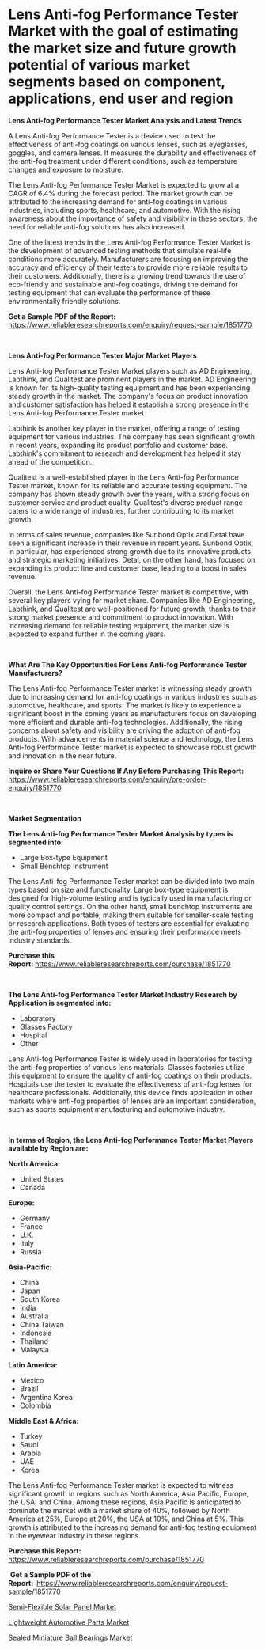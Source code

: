 <p><h1>Lens Anti-fog Performance Tester Market with the goal of estimating the market size and future growth potential of various market segments based on component, applications, end user and region</h1></p><p><strong>Lens Anti-fog Performance Tester Market Analysis and Latest Trends</strong></p>
<p><p>A Lens Anti-fog Performance Tester is a device used to test the effectiveness of anti-fog coatings on various lenses, such as eyeglasses, goggles, and camera lenses. It measures the durability and effectiveness of the anti-fog treatment under different conditions, such as temperature changes and exposure to moisture.</p><p>The Lens Anti-fog Performance Tester Market is expected to grow at a CAGR of 6.4% during the forecast period. The market growth can be attributed to the increasing demand for anti-fog coatings in various industries, including sports, healthcare, and automotive. With the rising awareness about the importance of safety and visibility in these sectors, the need for reliable anti-fog solutions has also increased.</p><p>One of the latest trends in the Lens Anti-fog Performance Tester Market is the development of advanced testing methods that simulate real-life conditions more accurately. Manufacturers are focusing on improving the accuracy and efficiency of their testers to provide more reliable results to their customers. Additionally, there is a growing trend towards the use of eco-friendly and sustainable anti-fog coatings, driving the demand for testing equipment that can evaluate the performance of these environmentally friendly solutions.</p></p>
<p><strong>Get a Sample PDF of the Report:&nbsp;</strong> <a href="https://www.reliableresearchreports.com/enquiry/request-sample/1851770">https://www.reliableresearchreports.com/enquiry/request-sample/1851770</a></p>
<p>&nbsp;</p>
<p><strong>Lens Anti-fog Performance Tester Major Market Players</strong></p>
<p><p>Lens Anti-fog Performance Tester Market players such as AD Engineering, Labthink, and Qualitest are prominent players in the market. AD Engineering is known for its high-quality testing equipment and has been experiencing steady growth in the market. The company's focus on product innovation and customer satisfaction has helped it establish a strong presence in the Lens Anti-fog Performance Tester market.</p><p>Labthink is another key player in the market, offering a range of testing equipment for various industries. The company has seen significant growth in recent years, expanding its product portfolio and customer base. Labthink's commitment to research and development has helped it stay ahead of the competition.</p><p>Qualitest is a well-established player in the Lens Anti-fog Performance Tester market, known for its reliable and accurate testing equipment. The company has shown steady growth over the years, with a strong focus on customer service and product quality. Qualitest's diverse product range caters to a wide range of industries, further contributing to its market growth.</p><p>In terms of sales revenue, companies like Sunbond Optix and Detal have seen a significant increase in their revenue in recent years. Sunbond Optix, in particular, has experienced strong growth due to its innovative products and strategic marketing initiatives. Detal, on the other hand, has focused on expanding its product line and customer base, leading to a boost in sales revenue.</p><p>Overall, the Lens Anti-fog Performance Tester market is competitive, with several key players vying for market share. Companies like AD Engineering, Labthink, and Qualitest are well-positioned for future growth, thanks to their strong market presence and commitment to product innovation. With increasing demand for reliable testing equipment, the market size is expected to expand further in the coming years.</p></p>
<p>&nbsp;</p>
<p><strong>What Are The Key Opportunities For Lens Anti-fog Performance Tester Manufacturers?</strong></p>
<p><p>The Lens Anti-fog Performance Tester market is witnessing steady growth due to increasing demand for anti-fog coatings in various industries such as automotive, healthcare, and sports. The market is likely to experience a significant boost in the coming years as manufacturers focus on developing more efficient and durable anti-fog technologies. Additionally, the rising concerns about safety and visibility are driving the adoption of anti-fog products. With advancements in material science and technology, the Lens Anti-fog Performance Tester market is expected to showcase robust growth and innovation in the near future.</p></p>
<p><strong>Inquire or Share Your Questions If Any Before Purchasing This Report:</strong> <a href="https://www.reliableresearchreports.com/enquiry/pre-order-enquiry/1851770">https://www.reliableresearchreports.com/enquiry/pre-order-enquiry/1851770</a></p>
<p>&nbsp;</p>
<p><strong>Market Segmentation</strong></p>
<p><strong>The Lens Anti-fog Performance Tester Market Analysis by types is segmented into:</strong></p>
<p><ul><li>Large Box-type Equipment</li><li>Small Benchtop Instrument</li></ul></p>
<p><p>The Lens Anti-fog Performance Tester market can be divided into two main types based on size and functionality. Large box-type equipment is designed for high-volume testing and is typically used in manufacturing or quality control settings. On the other hand, small benchtop instruments are more compact and portable, making them suitable for smaller-scale testing or research applications. Both types of testers are essential for evaluating the anti-fog properties of lenses and ensuring their performance meets industry standards.</p></p>
<p><strong>Purchase this Report:&nbsp;</strong><a href="https://www.reliableresearchreports.com/purchase/1851770">https://www.reliableresearchreports.com/purchase/1851770</a></p>
<p>&nbsp;</p>
<p><strong>The Lens Anti-fog Performance Tester Market Industry Research by Application is segmented into:</strong></p>
<p><ul><li>Laboratory</li><li>Glasses Factory</li><li>Hospital</li><li>Other</li></ul></p>
<p><p>Lens Anti-fog Performance Tester is widely used in laboratories for testing the anti-fog properties of various lens materials. Glasses factories utilize this equipment to ensure the quality of anti-fog coatings on their products. Hospitals use the tester to evaluate the effectiveness of anti-fog lenses for healthcare professionals. Additionally, this device finds application in other markets where anti-fog properties of lenses are an important consideration, such as sports equipment manufacturing and automotive industry.</p></p>
<p>&nbsp;</p>
<p><strong>In terms of Region, the Lens Anti-fog Performance Tester Market Players available by Region are:</strong></p>
<p>
    <p> <strong> North America: </strong>
        <ul>
            <li>United States</li>
            <li>Canada</li>
        </ul>
        </p> 
    <p> <strong> Europe: </strong>
        <ul>
            <li>Germany</li>
            <li>France</li>
            <li>U.K.</li>
            <li>Italy</li>
            <li>Russia</li>
        </ul>
        </p> 
    <p> <strong> Asia-Pacific: </strong>
        <ul>
            <li>China</li>
            <li>Japan</li>
            <li>South Korea</li>
            <li>India</li>
            <li>Australia</li>
            <li>China Taiwan</li>
            <li>Indonesia</li>
            <li>Thailand</li>
            <li>Malaysia</li>
        </ul>
        </p> 
    <p> <strong> Latin America: </strong>
        <ul>
            <li>Mexico</li>
            <li>Brazil</li>
            <li>Argentina Korea</li>
            <li>Colombia</li>
        </ul>
        </p> 
    <p> <strong> Middle East & Africa: </strong>
        <ul>
            <li>Turkey</li>
            <li>Saudi</li>
            <li>Arabia</li>
            <li>UAE</li>
            <li>Korea</li>
        </ul>
    </p>
    </p>
<p><p>The Lens Anti-fog Performance Tester market is expected to witness significant growth in regions such as North America, Asia Pacific, Europe, the USA, and China. Among these regions, Asia Pacific is anticipated to dominate the market with a market share of 40%, followed by North America at 25%, Europe at 20%, the USA at 10%, and China at 5%. This growth is attributed to the increasing demand for anti-fog testing equipment in the eyewear industry in these regions.</p></p>
<p><strong>Purchase this Report: </strong><a href="https://www.reliableresearchreports.com/purchase/1851770">https://www.reliableresearchreports.com/purchase/1851770</a></p>
<p>&nbsp;<strong>Get a Sample PDF of the Report:&nbsp;&nbsp;</strong><a href="https://www.reliableresearchreports.com/enquiry/request-sample/1851770">https://www.reliableresearchreports.com/enquiry/request-sample/1851770</a></p>
<p><strong></strong></p>
<p><p><a href="https://issuu.com/reportprime-2/docs/semi-flexible-solar-panel-market-size-2030.pptx">Semi-Flexible Solar Panel Market</a></p><p><a href="https://github.com/laholand/Market-Research-Report-List-2/blob/main/lightweight-automotive-parts-market.md">Lightweight Automotive Parts Market</a></p><p><a href="https://issuu.com/reportprime-2/docs/sealed-miniature-ball-bearings-market-size-2030.pp">Sealed Miniature Ball Bearings Market</a></p></p>
